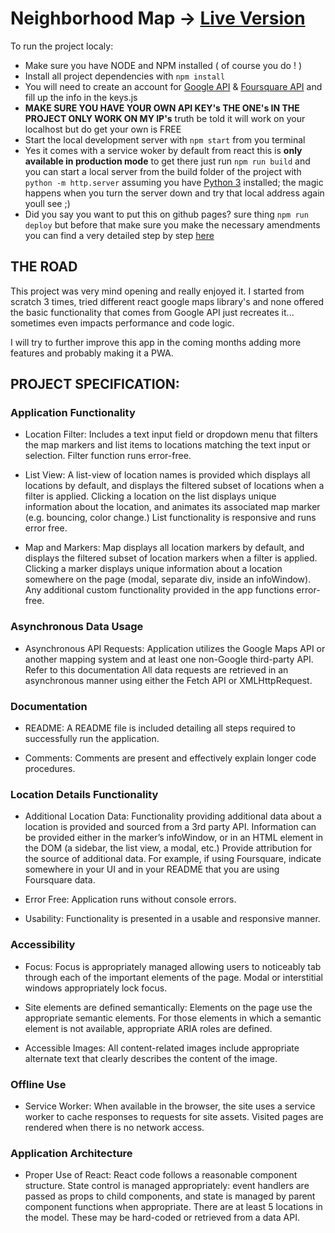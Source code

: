 # Neighborhood Map -> [Live Version](https://gabrielcmoraru.github.io/Neighborhood-Map/)
To run the project localy:

  * Make sure you have NODE and NPM installed ( of course you do ! )
  * Install all project dependencies with `npm install`
  * You will need to create an account for [Google API](https://console.cloud.google.com/apis/) & [Foursquare API](https://developer.foursquare.com/places-api) and fill up the info in the keys.js
  * **MAKE SURE YOU HAVE YOUR OWN API KEY's THE ONE's IN THE PROJECT ONLY WORK ON MY IP's** truth be told it will work on your localhost but do get your own is FREE
  * Start the local development server with `npm start` from you terminal
  * Yes it comes with a service woker by default from react this is **only available in production mode** to get there just run `npm run build` and you can start a local server from the build folder of the project with `python -m http.server` assuming you have [Python 3](https://www.python.org/downloads/) installed; the magic happens when you turn the server down and try that local address again youll see ;)
  * Did you say you want to put this on github pages? sure thing `npm run deploy` but before that make sure you make the necessary amendments you can find a very detailed step by step [here](https://codeburst.io/deploy-react-to-github-pages-to-create-an-amazing-website-42d8b09cd4d)

## THE ROAD
  This project was very mind opening and really enjoyed it. I started from scratch 3 times, tried different react google maps library's and none offered the basic functionality that comes from Google API just recreates it... sometimes even impacts performance and code logic.

  I will try to further improve this app in the coming months adding more features and probably making it a PWA.

## PROJECT SPECIFICATION:

### Application Functionality
  - Location Filter:
  Includes a text input field or dropdown menu that filters the map markers and list items to locations matching the text input or selection. Filter function runs error-free.

  - List View:
  A list-view of location names is provided which displays all locations by default, and displays the filtered subset of locations when a filter is applied.
  Clicking a location on the list displays unique information about the location, and animates its associated map marker (e.g. bouncing, color change.)
  List functionality is responsive and runs error free.

  - Map and Markers:
  Map displays all location markers by default, and displays the filtered subset of location markers when a filter is applied.
  Clicking a marker displays unique information about a location somewhere on the page (modal, separate div, inside an infoWindow).
  Any additional custom functionality provided in the app functions error-free.

### Asynchronous Data Usage
  - Asynchronous API Requests:
  Application utilizes the Google Maps API or another mapping system and at least one non-Google third-party API. Refer to this documentation
  All data requests are retrieved in an asynchronous manner using either the Fetch API or XMLHttpRequest.

### Documentation
  - README:
  A README file is included detailing all steps required to successfully run the application.

  - Comments:
  Comments are present and effectively explain longer code procedures.

### Location Details Functionality
  - Additional Location Data:
  Functionality providing additional data about a location is provided and sourced from a 3rd party API. Information can be provided either in the marker’s infoWindow, or in an HTML element in the DOM (a sidebar, the list view, a modal, etc.)
  Provide attribution for the source of additional data. For example, if using Foursquare, indicate somewhere in your UI and in your README that you are using Foursquare data.

  - Error Free:
  Application runs without console errors.

  - Usability:
  Functionality is presented in a usable and responsive manner.

### Accessibility
  - Focus:
  Focus is appropriately managed allowing users to noticeably tab through each of the important elements of the page. Modal or interstitial windows appropriately lock focus.

  - Site elements are defined semantically:
  Elements on the page use the appropriate semantic elements. For those elements in which a semantic element is not available, appropriate ARIA roles are defined.

  - Accessible Images:
  All content-related images include appropriate alternate text that clearly describes the content of the image.

### Offline Use
  - Service Worker:
  When available in the browser, the site uses a service worker to cache responses to requests for site assets. Visited pages are rendered when there is no network access.

### Application Architecture
  - Proper Use of React:
  React code follows a reasonable component structure.
  State control is managed appropriately: event handlers are passed as props to child components, and state is managed by parent component functions when appropriate.
  There are at least 5 locations in the model. These may be hard-coded or retrieved from a data API.

